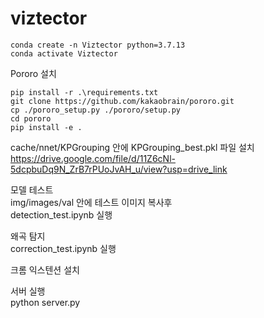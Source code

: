# viztector
~~~
conda create -n Viztector python=3.7.13
conda activate Viztector
~~~

Pororo 설치
~~~
pip install -r .\requirements.txt
git clone https://github.com/kakaobrain/pororo.git
cp ./pororo_setup.py ./pororo/setup.py
cd pororo
pip install -e .
~~~

cache/nnet/KPGrouping 안에 KPGrouping_best.pkl 파일 설치  
https://drive.google.com/file/d/11Z6cNl-5dcpbuDq9N_ZrB7rPUoJvAH_u/view?usp=drive_link  
  
모델 테스트  
img/images/val 안에 테스트 이미지 복사후  
detection_test.ipynb 실행  
  
왜곡 탐지  
correction_test.ipynb 실행  
  
크롬 익스텐션 설치  
  
서버 실행  
python server.py  

